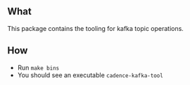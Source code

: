 ## What
This package contains the tooling for kafka topic operations.

## How
- Run `make bins`
- You should see an executable `cadence-kafka-tool`


